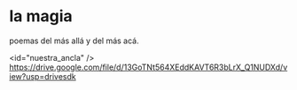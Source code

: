 #  la magia

poemas del más allá y del más acá.


<id="nuestra_ancla" />
https://drive.google.com/file/d/13GoTNt564XEddKAVT6R3bLrX_Q1NUDXd/view?usp=drivesdk
